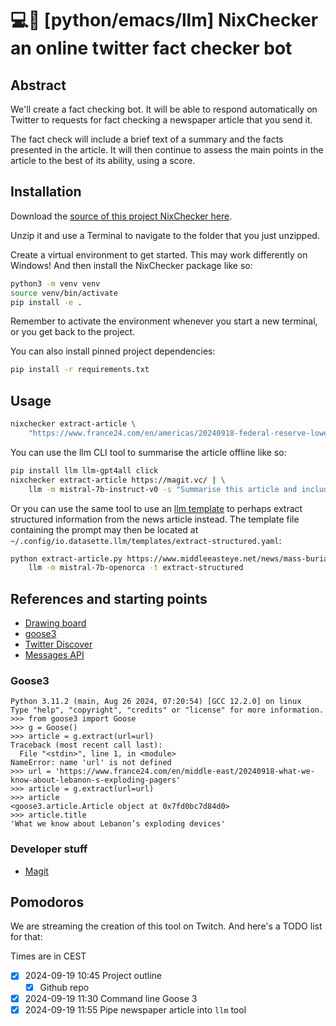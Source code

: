 # 💻👾 [python/emacs/llm] NixChecker an online twitter fact checker bot

## Abstract

We'll create a fact checking bot.  It will be able to respond
automatically on Twitter to requests for fact checking a newspaper
article that you send it.

The fact check will include a brief text of a summary and the facts
presented in the article.  It will then continue to assess the main
points in the article to the best of its ability, using a score.

## Installation

Download the [source of this project NixChecker
here](https://github.com/dnouri/NixChecker-/archive/refs/heads/main.zip).

Unzip it and use a Terminal to navigate to the folder that you just
unzipped.

Create a virtual environment to get started.  This may work
differently on Windows!  And then install the NixChecker package like
so:

```bash
python3 -m venv venv
source venv/bin/activate
pip install -e .
```

Remember to activate the environment whenever you start a new
terminal, or you get back to the project.

You can also install pinned project dependencies:

```bash
pip install -r requirements.txt
```

## Usage

```bash
nixchecker extract-article \
    "https://www.france24.com/en/americas/20240918-federal-reserve-lowers-us-interest-rates-weeks-before-us-election"
```

You can use the llm CLI tool to summarise the article offline like so:

```bash
pip install llm llm-gpt4all click
nixchecker extract-article https://magit.vc/ | \
    llm -m mistral-7b-instruct-v0 -s "Summarise this article and include why it's a great tool"
```

Or you can use the same tool to use an [llm
template](https://llm.datasette.io/en/stable/templates.html) to
perhaps extract structured information from the news article instead.
The template file containing the prompt may then be located at
`~/.config/io.datasette.llm/templates/extract-structured.yaml`:

```bash
python extract-article.py https://www.middleeasteye.net/news/mass-burial-unidentifiable-bodies-accounts-israeli-attacks-lebanon --n-words=1000 | \
    llm -m mistral-7b-openorca -t extract-structured
```

## References and starting points

- [Drawing board](https://excalidraw.com/#room=82b362639e1ad71b39d4,I9XVsgPU74nyorqfhR9cCA)
- [goose3](https://github.com/goose3/goose3)
- [Twitter Discover](https://danielnouri.org/notes/2020/06/14/search-your-favorited-tweets-and-articles-with-twitter-discover/)
- [Messages API](https://huggingface.co/docs/text-generation-inference/en/messages_api)

### Goose3

```pycon
Python 3.11.2 (main, Aug 26 2024, 07:20:54) [GCC 12.2.0] on linux
Type "help", "copyright", "credits" or "license" for more information.
>>> from goose3 import Goose
>>> g = Goose()
>>> article = g.extract(url=url)
Traceback (most recent call last):
  File "<stdin>", line 1, in <module>
NameError: name 'url' is not defined
>>> url = 'https://www.france24.com/en/middle-east/20240918-what-we-know-about-lebanon-s-exploding-pagers'
>>> article = g.extract(url=url)
>>> article
<goose3.article.Article object at 0x7fd0bc7d84d0>
>>> article.title
'What we know about Lebanon’s exploding devices'
```

### Developer stuff

- [Magit](https://magit.vc/)

## Pomodoros

We are streaming the creation of this tool on Twitch.  And here's a
TODO list for that:

Times are in CEST

- [x] 2024-09-19 10:45 Project outline
  - [x] Github repo
- [x] 2024-09-19 11:30 Command line Goose 3
- [x] 2024-09-19 11:55 Pipe newspaper article into `llm` tool
